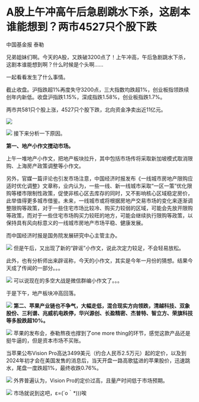 

# A股上午冲高午后急剧跳水下杀，这剧本谁能想到？两市4527只个股下跌

中国基金报 泰勒

兄弟姐妹们啊。今天的A股，又跌破3200点了！上午冲高，午后急剧跳水下杀，这剧本谁能想到啊？什么时候是个头啊……

一起看看发生了什么事情。

截止收盘。沪指跌超1%再度失守3200点，三大指数均跌超1%，创业板指领跌续创年内新低。收盘沪指跌1.15%，深成指跌1.58%，创业板指跌1.7%。

两市共581只个股上涨，4527只个股下跌，北向资金净卖出近11亿元。

![](https://inews.gtimg.com/om_bt/OHl15GxYw3048vcg3wShA9sYdf0UCT_KKxGIROQ7ifmyEAA/1000)

![](https://inews.gtimg.com/om_bt/OwmmMtODW2hyBYpDz5hW1RMUK-PC1TBiiwOmYVNZp9_60AA/1000)
接下来分析一下原因。

**第一、地产小作文搅动市场。**

上午一堆地产小作文，把地产板块拉升，其中包括市场传将采取新加坡模式取消限购、上海房产政策调整等小作文。

另外，官媒一篇评论也引发市场注意，中国经济时报发布《一线城市房地产限购应适时优化调整》文章称，业内认为，一些一线、新一线城市采取“一区一策”优化限购等楼市限制性政策，促使非核心区去库存的同时，又不影响核心区域稳定房价，此举值得更多城市借鉴。未来，一线城市或将根据房地产交易市场的变化来逐渐调整限购等政策，对于一些住宅市场比较冷、购买力较弱的区域，可能会先放开限购等政策，而对于一些住宅市场购买力较旺的地方，可能会继续执行限购等政策，以保持具有风向标意义的一线城市房地产市场平稳、健康发展。

而中国经济时报是国务院发展研究中心主管主办。

![](https://inews.gtimg.com/om_bt/O-k-_BciH4A0ThJp9jJAfKa_4tzCjxy_1FZDPrn1dDHwYAA/1000)
但是午后，又出现了新的“辟谣”小作文，说此次定力较足，不会轻易放松。

此外，也有分析师出来辟谣称，今天的小作文，其实是今年一月份的猜想。结果今天成了传闻的一部分。。。

![](https://inews.gtimg.com/om_bt/OJ0CZw4-Xq8zvQ0mF5QCqzZqHX9V8nhlqZoPWfnR4Dj4QAA/1000)
可以说现在的多空大战是微信群编小作文了。。。

于是下午，地产板块冲高回落。

![](https://inews.gtimg.com/om_bt/OQqjXWClg17iawM6DmP26ciuC7VbEH5aYio-grND6uLxMAA/1000)
**第二、苹果产业链也不争气，大幅走低，混合现实方向领跌，清越科技、双象股份、三利谱、兆威机电跌停，华兴源创、长盈精密、杰普特、智立方、荣旗科技等多股跌超10%。**

![](https://inews.gtimg.com/om_bt/O42aPHoQI4YnDZ9juLZZHEu8TvGc1MNJgMmYURpeI71JQAA/1000)
苹果的发布会，泰勒熬夜也撑到了one more thing的环节，感觉这款产品还是挺牛逼的，但是资本市场不买账。

当苹果公布Vision
Pro高达3499美元（约合人民币2.5万元）起的定价，以及到2024年初才会在美国发售的消息后，当天开盘一路高歌猛进的苹果股价，迅速跳水，尾盘一度跌超1%，最终收跌0.76%。

![](https://inews.gtimg.com/om_bt/Oib_44w8IqeaCvmjSRJ0vV_L12Uo9i-KOtJmuiA9GsyqgAA/1000)
外界普遍认为，Vision Pro的定价过高，且量产时间低于市场预期。

![](https://inews.gtimg.com/om_bt/Ojv3paLK5Yf2IDGgjsK6j9WCpFl8dO4GjpZsQxaVLRhDwAA/1000)
市场就说到这吧，ε=(´ο｀*)))唉

